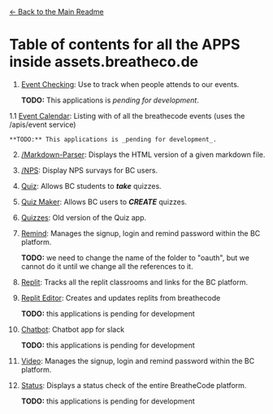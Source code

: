 [<- Back to the Main Readme](../docs/README.md)

# Table of contents for all the APPS inside assets.breatheco.de

1. [Event Checking](../apps/event-checkin/README.md):
Use to track when people attends to our events.

    **TODO:** This applications is _pending for development_.
    
1.1 [Event Calendar](../apps/event-calendar/README.md):
Listing with of all the breathecode events (uses the /apis/event service)

    **TODO:** This applications is _pending for development_.

2. [/Markdown-Parser](../apps/markdown-parser/README.md):
Displays the HTML version of a given markdown file.

3. [/NPS](../apps/nps/README.md):
Display NPS survays for BC users.

4. [Quiz](../apps/quiz/README.md):
Allows BC students to ***take*** quizzes.

4. [Quiz Maker](../apps/quiz-maker/README.md):
Allows BC users to ***CREATE*** quizzes.

5. [Quizzes](../apps/quizzes/README.md):
Old version of the Quiz app.

6. [Remind](../apps/remind/README.md):
Manages the signup, login and remind password within the BC platform.

    **TODO:** we need to change the name of the folder to "oauth", but we cannot do it until we change all the references to it. 

7. [Replit](../apps/replit/README.md):
Tracks all the replit classrooms and links for the BC platform.

8. [Replit Editor](../apps/replit-editor/README.md):
Creates and updates replits from breathecode

    **TODO:** this applications is pending for development

9. [Chatbot](../apps/chatbot/README.md):
Chatbot app for slack

    **TODO:** this applications is pending for development

10. [Video](../apps/video/README.md):
Manages the signup, login and remind password within the BC platform.

11. [Status](../apps/status/README.md):
Displays a status check of the entire BreatheCode platform.

    **TODO:** this applications is pending for development